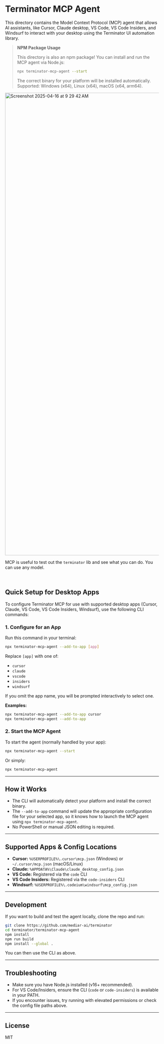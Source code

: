 # Terminator MCP Agent

This directory contains the Model Context Protocol (MCP) agent that allows AI assistants, like Cursor, Claude desktop, VS Code, VS Code Insiders, and Windsurf to interact with your desktop using the Terminator UI automation library.

> **NPM Package Usage**
>
> This directory is also an npm package! You can install and run the MCP agent via Node.js:
>
> ```sh
> npx terminator-mcp-agent --start
> ```
>
> The correct binary for your platform will be installed automatically. Supported: Windows (x64), Linux (x64), macOS (x64, arm64).

<img width="1512" alt="Screenshot 2025-04-16 at 9 29 42 AM" src="https://github.com/user-attachments/assets/457ebaf2-640c-4f21-a236-fcb2b92748ab" />

MCP is useful to test out the `terminator` lib and see what you can do. You can use any model.

<br>

## Quick Setup for Desktop Apps

To configure Terminator MCP for use with supported desktop apps (Cursor, Claude, VS Code, VS Code Insiders, Windsurf), use the following CLI commands:

### 1. Configure for an App

Run this command in your terminal:

```sh
npx terminator-mcp-agent --add-to-app [app]
```

Replace `[app]` with one of:
- `cursor`
- `claude`
- `vscode`
- `insiders`
- `windsurf`

If you omit the app name, you will be prompted interactively to select one.

**Examples:**
```sh
npx terminator-mcp-agent --add-to-app cursor
npx terminator-mcp-agent --add-to-app
```

### 2. Start the MCP Agent

To start the agent (normally handled by your app):

```sh
npx terminator-mcp-agent --start
```

Or simply:

```sh
npx terminator-mcp-agent
```

---

## How it Works

- The CLI will automatically detect your platform and install the correct binary.
- The `--add-to-app` command will update the appropriate configuration file for your selected app, so it knows how to launch the MCP agent using `npx terminator-mcp-agent`.
- No PowerShell or manual JSON editing is required.

---

## Supported Apps & Config Locations

- **Cursor:** `%USERPROFILE%\.cursor\mcp.json` (Windows) or `~/.cursor/mcp.json` (macOS/Linux)
- **Claude:** `%APPDATA%\Claude\claude_desktop_config.json`
- **VS Code:** Registered via the `code` CLI
- **VS Code Insiders:** Registered via the `code-insiders` CLI
- **Windsurf:** `%USERPROFILE%\.codeium\windsurf\mcp_config.json`

---

## Development

If you want to build and test the agent locally, clone the repo and run:

```sh
git clone https://github.com/mediar-ai/terminator
cd terminator/terminator-mcp-agent
npm install
npm run build
npm install --global .
```

You can then use the CLI as above.

---

## Troubleshooting

- Make sure you have Node.js installed (v16+ recommended).
- For VS Code/Insiders, ensure the CLI (`code` or `code-insiders`) is available in your PATH.
- If you encounter issues, try running with elevated permissions or check the config file paths above.

---

## License

MIT


